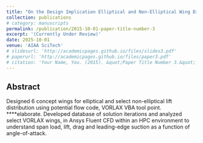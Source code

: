 ```yaml
---
title: "On the Design Implication Elliptical and Non-Elliptical Wing Distributions"
collection: publications
# category: manuscripts
permalink: /publication/2015-10-01-paper-title-number-3
excerpt: '(Currently Under Review)'
date: 2025-10-01
venue: 'AIAA SciTech'
# slidesurl: 'http://academicpages.github.io/files/slides3.pdf'
# paperurl: 'http://academicpages.github.io/files/paper3.pdf'
# citation: 'Your Name, You. (2015). &quot;Paper Title Number 3.&quot; <i>Journal 1</i>. 1(3).'
---
```


## Abstract

Designed 6 concept wings for elliptical and select non-elliptical lift distribution using potential flow code, VORLAX VBA tool point. ****elaborate. Developed database of solution iterations and analyzed select VORLAX wings, in Ansys Fluent CFD within an HPC environment to understand span load, lift, drag and leading-edge suction as a function of angle-of-attack. 
